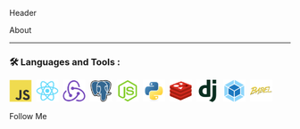 Header

About


---

### :hammer_and_wrench: Languages and Tools :

<div>
  <img src="./assets/javascript-original.svg" title="JS" alt="JS" width="40" height="40"/>&nbsp;
   <img src="./assets/react-original.svg" title="react" alt="react" width="40" height="40"/>&nbsp;
   <img src="./assets/redux-original.svg" title="react" alt="react" width="40" height="40"/>&nbsp;
   <img src="./assets/postgresql-original.svg" title="react" alt="react" width="40" height="40"/>&nbsp;
   <img src="./assets/nodejs-original.svg" title="react" alt="react" width="40" height="40"/>&nbsp;
   <img src="./assets/python-original.svg" title="react" alt="react" width="40" height="40"/>&nbsp;
   <img src="./assets/redis-original.svg" title="react" alt="react" width="40" height="40"/>&nbsp;
   <img src="./assets/django-plain.svg" title="react" alt="react" width="40" height="40"/>&nbsp;
   <img src="./assets/webpack-original.svg" title="react" alt="react" width="40" height="40"/>&nbsp;
   <img src="./assets/babel-original.svg" title="react" alt="react" width="40" height="40"/>&nbsp;
</div>

Follow Me
